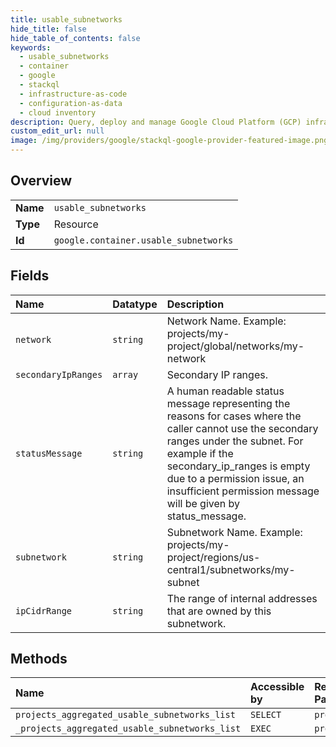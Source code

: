 ```yaml
---
title: usable_subnetworks
hide_title: false
hide_table_of_contents: false
keywords:
  - usable_subnetworks
  - container
  - google    
  - stackql
  - infrastructure-as-code
  - configuration-as-data
  - cloud inventory
description: Query, deploy and manage Google Cloud Platform (GCP) infrastructure and resources using SQL
custom_edit_url: null
image: /img/providers/google/stackql-google-provider-featured-image.png
---
```

  
    

## Overview
<table><tbody>
<tr><td><b>Name</b></td><td><code>usable_subnetworks</code></td></tr>
<tr><td><b>Type</b></td><td>Resource</td></tr>
<tr><td><b>Id</b></td><td><code>google.container.usable_subnetworks</code></td></tr>
</tbody></table>

## Fields
| Name | Datatype | Description |
|:-----|:---------|:------------|
| `network` | `string` | Network Name. Example: projects/my-project/global/networks/my-network |
| `secondaryIpRanges` | `array` | Secondary IP ranges. |
| `statusMessage` | `string` | A human readable status message representing the reasons for cases where the caller cannot use the secondary ranges under the subnet. For example if the secondary_ip_ranges is empty due to a permission issue, an insufficient permission message will be given by status_message. |
| `subnetwork` | `string` | Subnetwork Name. Example: projects/my-project/regions/us-central1/subnetworks/my-subnet |
| `ipCidrRange` | `string` | The range of internal addresses that are owned by this subnetwork. |
## Methods
| Name | Accessible by | Required Params |
|:-----|:--------------|:----------------|
| `projects_aggregated_usable_subnetworks_list` | `SELECT` | `projectsId` |
| `_projects_aggregated_usable_subnetworks_list` | `EXEC` | `projectsId` |
